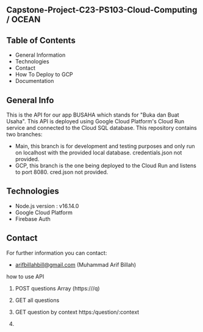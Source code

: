 ## Capstone-Project-C23-PS103-Cloud-Computing / OCEAN
## Table of Contents
- General Information
- Technologies
- Contact
- How To Deploy to GCP
- Documentation

## General Info
This is the API for our app BUSAHA which stands for "Buka dan Buat Usaha". This API is deployed using Google Cloud Platform's Cloud Run service and connected to the Cloud SQL database. This repository contains two branches:
- Main, this branch is for development and testing purposes and only run on localhost with the provided local database. credentials.json not provided.
- GCP, this branch is the one being deployed to the Cloud Run and listens to port 8080. cred.json not provided.

## Technologies
- Node.js version : v16.14.0
- Google Cloud Platform
- Firebase Auth

## Contact
For further information you can contact:
- arifbillahbill@gmail.com (Muhammad Arif Billah)


how to use API

1. POST questions Array
(https://<apiurl>/q)
  
2. GET all questions

3. GET question by context
https:/question/:context
  
4.
